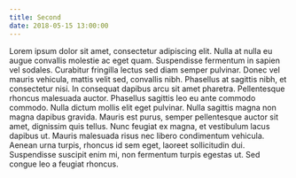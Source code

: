 ```yaml
---
title: Second
date: 2018-05-15 13:00:00
---
```


Lorem ipsum dolor sit amet, consectetur adipiscing elit. Nulla at nulla eu augue convallis molestie ac eget quam. Suspendisse fermentum in sapien vel sodales. Curabitur fringilla lectus sed diam semper pulvinar. Donec vel mauris vehicula, mattis velit sed, convallis nibh. Phasellus at sagittis nibh, et consectetur nisi. In consequat dapibus arcu sit amet pharetra. Pellentesque rhoncus malesuada auctor. Phasellus sagittis leo eu ante commodo commodo. Nulla dictum mollis elit eget pulvinar. Nulla sagittis magna non magna dapibus gravida. Mauris est purus, semper pellentesque auctor sit amet, dignissim quis tellus. Nunc feugiat ex magna, et vestibulum lacus dapibus ut. Mauris malesuada risus nec libero condimentum vehicula. Aenean urna turpis, rhoncus id sem eget, laoreet sollicitudin dui. Suspendisse suscipit enim mi, non fermentum turpis egestas ut. Sed congue leo a feugiat rhoncus. 
